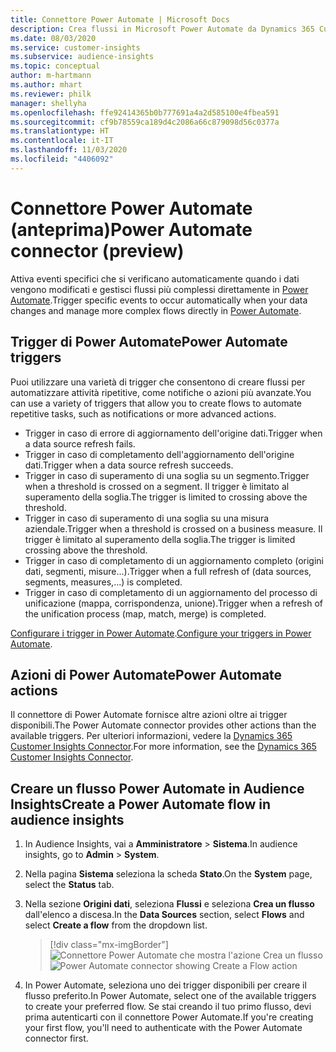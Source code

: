 ```yaml
---
title: Connettore Power Automate | Microsoft Docs
description: Crea flussi in Microsoft Power Automate da Dynamics 365 Customer Insights.
ms.date: 08/03/2020
ms.service: customer-insights
ms.subservice: audience-insights
ms.topic: conceptual
author: m-hartmann
ms.author: mhart
ms.reviewer: philk
manager: shellyha
ms.openlocfilehash: ffe92414365b0b777691a4a2d585100e4fbea591
ms.sourcegitcommit: cf9b78559ca189d4c2086a66c879098d56c0377a
ms.translationtype: HT
ms.contentlocale: it-IT
ms.lasthandoff: 11/03/2020
ms.locfileid: "4406092"
---
```

# <a name="power-automate-connector-preview"></a><span data-ttu-id="822de-103">Connettore Power Automate (anteprima)</span><span class="sxs-lookup"><span data-stu-id="822de-103">Power Automate connector (preview)</span></span>

<span data-ttu-id="822de-104">Attiva eventi specifici che si verificano automaticamente quando i dati vengono modificati e gestisci flussi più complessi direttamente in [Power Automate](https://flow.microsoft.com/).</span><span class="sxs-lookup"><span data-stu-id="822de-104">Trigger specific events to occur automatically when your data changes and manage more complex flows directly in [Power Automate](https://flow.microsoft.com/).</span></span>

## <a name="power-automate-triggers"></a><span data-ttu-id="822de-105">Trigger di Power Automate</span><span class="sxs-lookup"><span data-stu-id="822de-105">Power Automate triggers</span></span>

<span data-ttu-id="822de-106">Puoi utilizzare una varietà di trigger che consentono di creare flussi per automatizzare attività ripetitive, come notifiche o azioni più avanzate.</span><span class="sxs-lookup"><span data-stu-id="822de-106">You can use a variety of triggers that allow you to create flows to automate repetitive tasks, such as notifications or more advanced actions.</span></span> 

- <span data-ttu-id="822de-107">Trigger in caso di errore di aggiornamento dell'origine dati.</span><span class="sxs-lookup"><span data-stu-id="822de-107">Trigger when a data source refresh fails.</span></span> 
- <span data-ttu-id="822de-108">Trigger in caso di completamento dell'aggiornamento dell'origine dati.</span><span class="sxs-lookup"><span data-stu-id="822de-108">Trigger when a data source refresh succeeds.</span></span>
- <span data-ttu-id="822de-109">Trigger in caso di superamento di una soglia su un segmento.</span><span class="sxs-lookup"><span data-stu-id="822de-109">Trigger when a threshold is crossed on a segment.</span></span> <span data-ttu-id="822de-110">Il trigger è limitato al superamento della soglia.</span><span class="sxs-lookup"><span data-stu-id="822de-110">The trigger is limited to crossing above the threshold.</span></span>
- <span data-ttu-id="822de-111">Trigger in caso di superamento di una soglia su una misura aziendale.</span><span class="sxs-lookup"><span data-stu-id="822de-111">Trigger when a threshold is crossed on a business measure.</span></span> <span data-ttu-id="822de-112">Il trigger è limitato al superamento della soglia.</span><span class="sxs-lookup"><span data-stu-id="822de-112">The trigger is limited crossing above the threshold.</span></span>
- <span data-ttu-id="822de-113">Trigger in caso di completamento di un aggiornamento completo (origini dati, segmenti, misure...).</span><span class="sxs-lookup"><span data-stu-id="822de-113">Trigger when a full refresh of (data sources, segments, measures,...) is completed.</span></span>
- <span data-ttu-id="822de-114">Trigger in caso di completamento di un aggiornamento del processo di unificazione (mappa, corrispondenza, unione).</span><span class="sxs-lookup"><span data-stu-id="822de-114">Trigger when a refresh of the unification process (map, match, merge) is completed.</span></span>

<span data-ttu-id="822de-115">[Configurare i trigger in Power Automate](https://flow.microsoft.com/connectors/shared_customerinsights/dynamics-365-customer-insights-connector/).</span><span class="sxs-lookup"><span data-stu-id="822de-115">[Configure your triggers in Power Automate](https://flow.microsoft.com/connectors/shared_customerinsights/dynamics-365-customer-insights-connector/).</span></span>

## <a name="power-automate-actions"></a><span data-ttu-id="822de-116">Azioni di Power Automate</span><span class="sxs-lookup"><span data-stu-id="822de-116">Power Automate actions</span></span>
<span data-ttu-id="822de-117">Il connettore di Power Automate fornisce altre azioni oltre ai trigger disponibili.</span><span class="sxs-lookup"><span data-stu-id="822de-117">The Power Automate connector provides other actions than the available triggers.</span></span> <span data-ttu-id="822de-118">Per ulteriori informazioni, vedere la [Dynamics 365 Customer Insights Connector](https://docs.microsoft.com/connectors/customerinsights/).</span><span class="sxs-lookup"><span data-stu-id="822de-118">For more information, see the [Dynamics 365 Customer Insights Connector](https://docs.microsoft.com/connectors/customerinsights/).</span></span>

## <a name="create-a-power-automate-flow-in-audience-insights"></a><span data-ttu-id="822de-119">Creare un flusso Power Automate in Audience Insights</span><span class="sxs-lookup"><span data-stu-id="822de-119">Create a Power Automate flow in audience insights</span></span>

1. <span data-ttu-id="822de-120">In Audience Insights, vai a **Amministratore** > **Sistema**.</span><span class="sxs-lookup"><span data-stu-id="822de-120">In audience insights, go to **Admin** > **System**.</span></span>

1. <span data-ttu-id="822de-121">Nella pagina **Sistema** seleziona la scheda **Stato**.</span><span class="sxs-lookup"><span data-stu-id="822de-121">On the **System** page, select the **Status** tab.</span></span>

1. <span data-ttu-id="822de-122">Nella sezione **Origini dati**, seleziona **Flussi** e seleziona **Crea un flusso** dall'elenco a discesa.</span><span class="sxs-lookup"><span data-stu-id="822de-122">In the **Data Sources** section, select **Flows** and select **Create a flow** from the dropdown list.</span></span>
   > [!div class="mx-imgBorder"]
   > <span data-ttu-id="822de-123">![Connettore Power Automate che mostra l'azione Crea un flusso](media/power-automate-connector-create-flow.png "Connettore Power Automate che mostra l'azione Crea un flusso")</span><span class="sxs-lookup"><span data-stu-id="822de-123">![Power Automate connector showing Create a Flow action](media/power-automate-connector-create-flow.png "Power Automate connector showing Create a Flow action")</span></span>

1. <span data-ttu-id="822de-124">In Power Automate, seleziona uno dei trigger disponibili per creare il flusso preferito.</span><span class="sxs-lookup"><span data-stu-id="822de-124">In Power Automate, select one of the available triggers to create your preferred flow.</span></span> <span data-ttu-id="822de-125">Se stai creando il tuo primo flusso, devi prima autenticarti con il connettore Power Automate.</span><span class="sxs-lookup"><span data-stu-id="822de-125">If you're creating your first flow, you'll need to authenticate with the Power Automate connector first.</span></span>
